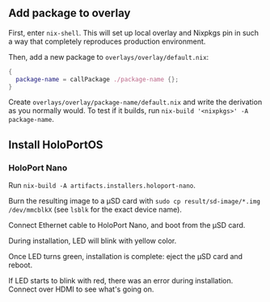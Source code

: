 ## Add package to overlay

First, enter `nix-shell`. This will set up local overlay and Nixpkgs pin in
such a way that completely reproduces production environment.

Then, add a new package to `overlays/overlay/default.nix`:

```nix
{
  package-name = callPackage ./package-name {};
}
```

Create `overlays/overlay/package-name/default.nix` and write the derivation as
you normally would. To test if it builds, run `nix-build '<nixpkgs>' -A package-name`.

## Install HoloPortOS

### HoloPort Nano

Run `nix-build -A artifacts.installers.holoport-nano`.

Burn the resulting image to a μSD card with `sudo cp result/sd-image/*.img
/dev/mmcblkX` (see `lsblk` for the exact device name).

Connect Ethernet cable to HoloPort Nano, and boot from the μSD card.

During installation, LED will blink with yellow color.

Once LED turns green, installation is complete: eject the μSD card and reboot.

If LED starts to blink with red, there was an error during installation.
Connect over HDMI to see what's going on.
